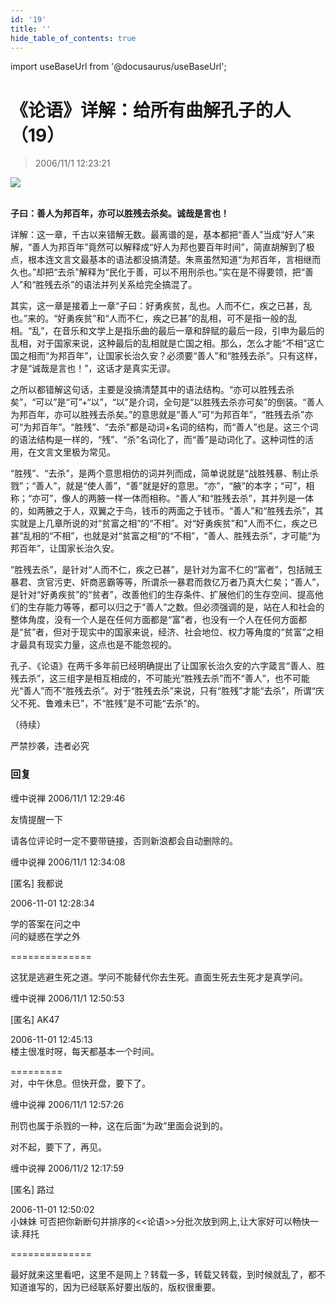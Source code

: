 ```yaml
---
id: '19'
title: ''
hide_table_of_contents: true
---
```


import useBaseUrl from '@docusaurus/useBaseUrl';

# 《论语》详解：给所有曲解孔子的人（19）

> 2006/11/1 12:23:21

<div style={{textAlign: 'center'}}>
<img src={useBaseUrl('/img/confucius/19/1.jpeg')} /><br/><br/>
</div>

**子曰：善人为邦百年，亦可以胜残去杀矣。诚哉是言也！**
 
详解：这一章，千古以来错解无数。最离谱的是，基本都把“善人”当成“好人”来解，“善人为邦百年”竟然可以解释成“好人为邦也要百年时间”，简直胡解到了极点，根本连文言文最基本的语法都没搞清楚。朱熹虽然知道“为邦百年，言相继而久也。”却把“去杀”解释为“民化于善，可以不用刑杀也。”实在是不得要领，把“善人”和“胜残去杀”的语法并列关系给完全搞混了。
 
其实，这一章是接着上一章“子曰：好勇疾贫，乱也。人而不仁，疾之已甚，乱也。”来的。“好勇疾贫”和“人而不仁，疾之已甚”的乱相，可不是指一般的乱相。“乱”，在音乐和文学上是指乐曲的最后一章和辞赋的最后一段，引申为最后的乱相，对于国家来说，这种最后的乱相就是亡国之相。那么，怎么才能“不相”这亡国之相而“为邦百年”，让国家长治久安？必须要“善人”和“胜残去杀”。只有这样，才是“诚哉是言也！”，这话才是真实无谬。

之所以都错解这句话，主要是没搞清楚其中的语法结构。“亦可以胜残去杀矣”，“可以”是“可”+“以”，“以”是介词，全句是“以胜残去杀亦可矣”的倒装。“善人为邦百年，亦可以胜残去杀矣。”的意思就是“善人”可“为邦百年”，“胜残去杀”亦可“为邦百年”。“胜残”、“去杀”都是动词+名词的结构，而“善人”也是。这三个词的语法结构是一样的，“残”、“杀”名词化了，而“善”是动词化了。这种词性的活用，在文言文里极为常见。

“胜残”、“去杀”，是两个意思相仿的词并列而成，简单说就是“战胜残暴、制止杀戮”；“善人”，就是“使人善”，“善”就是好的意思。“亦”，“腋”的本字；“可”，相称；“亦可”，像人的两腋一样一体而相称。“善人”和“胜残去杀”，其并列是一体的，如两腋之于人，双翼之于鸟，钱币的两面之于钱币。“善人”和“胜残去杀”，其实就是上几章所说的对“贫富之相”的“不相”。对“好勇疾贫”和“人而不仁，疾之已甚”乱相的“不相”，也就是对“贫富之相”的“不相”，“善人、胜残去杀”，才可能“为邦百年”，让国家长治久安。

“胜残去杀”，是针对“人而不仁，疾之已甚”，是针对为富不仁的“富者”，包括贼王暴君、贪官污吏、奸商恶霸等等，所谓杀一暴君而救亿万者乃真大仁矣；“善人”，是针对“好勇疾贫”的“贫者”，改善他们的生存条件、扩展他们的生存空间、提高他们的生存能力等等，都可以归之于“善人”之数。但必须强调的是，站在人和社会的整体角度，没有一个人是在任何方面都是“富”者，也没有一个人在任何方面都是“贫”者，但对于现实中的国家来说，经济、社会地位、权力等角度的“贫富”之相才最具有现实力量，这点也是不能忽视的。

孔子、《论语》在两千多年前已经明确提出了让国家长治久安的六字箴言“善人、胜残去杀”，这三组字是相互相成的，不可能光“胜残去杀”而不“善人”，也不可能光“善人”而不“胜残去杀”。对于“胜残去杀”来说，只有“胜残”才能“去杀”，所谓“庆父不死、鲁难未已”，不“胜残”是不可能“去杀”的。

（待续）

<div style={{fontSize: 'xx-large', fontWeight: '500', textAlign: 'center'}}>
严禁抄袭，违者必究
</div>

### 回复

<div class='blog-comment'>
<span class='blog-comment-chan'>缠中说禅</span> 2006/11/1 12:29:46<br/>

友情提醒一下

请各位评论时一定不要带链接，否则新浪都会自动删除的。
</div>

<div class='blog-comment'>
<span class='blog-comment-chan'>缠中说禅</span> 2006/11/1 12:34:08<br/>

[匿名] 我都说 

 
2006-11-01 12:28:34 

学的答案在问之中<br/>
问的疑惑在学之外<br/>

==============

这犹是逃避生死之道。学问不能替代你去生死。直面生死去生死才是真学问。
</div>

<div class='blog-comment'>
<span class='blog-comment-chan'>缠中说禅</span> 2006/11/1 12:50:53<br/>

[匿名] AK47 

 
2006-11-01 12:45:13 <br/>
楼主很准时呀，每天都基本一个时间。 
 
=========<br/>
对，中午休息。但快开盘，要下了。
</div>

<div class='blog-comment'>
<span class='blog-comment-chan'>缠中说禅</span> 2006/11/1 12:57:26<br/>

刑罚也属于杀戮的一种，这在后面“为政”里面会说到的。

对不起，要下了，再见。
</div>

<div class='blog-comment'>
<span class='blog-comment-chan'>缠中说禅</span> 2006/11/2 12:17:59<br/>

[匿名] 路过 

 
2006-11-01 12:50:02 <br/>
小妹妹 可否把你新断句并排序的\<\<论语>>分批次放到网上,让大家好可以畅快一读.拜托 
 
==============<br/>

最好就来这里看吧，这里不是网上？转载一多，转载又转载，到时候就乱了，都不知道谁写的，因为已经联系好要出版的，版权很重要。
</div>